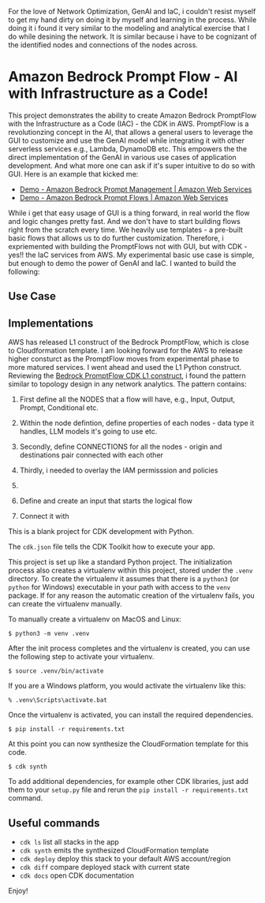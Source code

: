 For the love of Network Optimization, GenAI and IaC, i couldn't resist myself to get my hand dirty on doing it by myself and learning in the process. While doing it i found it very similar to the modeling and analytical exercise that I do while desining the network. It is similar because i have to be cognizant of the identified nodes and connections of the nodes across.

# Amazon Bedrock Prompt Flow - AI with Infrastructure as a Code!
This project demonstrates the ability to create Amazon Bedrock PromptFlow with the Infrastructure as a Code (IAC) - the CDK in AWS. PromptFlow is a revolutionzing concept in the AI, that allows a general users to leverage the GUI to customize and use the GenAI model while integrating it with other serverless services e.g., Lambda, DynamoDB etc. This empowers the the direct implementation of the GenAI in various use cases of application development. And what more one can ask if it's super intuitive to do so with GUI. Here is an example that kicked me:
* [Demo - Amazon Bedrock Prompt Management | Amazon Web Services](https://www.youtube.com/watch?v=CE_-zrMvcuk)
* [Demo - Amazon Bedrock Prompt Flows | Amazon Web Services](https://www.youtube.com/watch?v=_Bmk6peAHao)

While i get that easy usage of GUI is a thing forward, in real world the flow and logic changes pretty fast. And we don't have to start building flows right from the scratch every time. We heavily use templates - a pre-built basic flows that allows us to do further customization. Therefore, i expriemented with building the PromptFlows not with GUI, but with CDK - yes!! the IaC services from AWS. My experimental basic use case is simple, but enough to demo the power of GenAI and IaC. I wanted to build the following:

## Use Case

## Implementations
AWS has released L1 construct of the Bedrock PromptFlow, which is close to Cloudformation template. I am looking forward for the AWS to release higher consturct as the PromptFlow moves from experimental phase to more matured services. I went ahead and used the L1 Python construct. Reviewing the [Bedrock PromptFlow CDK L1 construct](https://docs.aws.amazon.com/cdk/api/v2/python/aws_cdk.aws_bedrock/CfnFlow.html), i found the pattern similar to topology design in any network analytics. The pattern contains:
1. First define all the NODES that a flow will have, e.g., Input, Output, Prompt, Conditional etc.
2. Within the node defintion, define properties of each nodes - data type it handles, LLM models it's going to use etc.
3. Secondly, define CONNECTIONS for all the nodes - origin and destinations pair connected with each other
4. Thirdly, i needed to overlay the IAM permisssion and policies

5. 
1. Define and create an input that starts the logical flow
2. Connect it with 

This is a blank project for CDK development with Python.

The `cdk.json` file tells the CDK Toolkit how to execute your app.

This project is set up like a standard Python project.  The initialization
process also creates a virtualenv within this project, stored under the `.venv`
directory.  To create the virtualenv it assumes that there is a `python3`
(or `python` for Windows) executable in your path with access to the `venv`
package. If for any reason the automatic creation of the virtualenv fails,
you can create the virtualenv manually.

To manually create a virtualenv on MacOS and Linux:

```
$ python3 -m venv .venv
```

After the init process completes and the virtualenv is created, you can use the following
step to activate your virtualenv.

```
$ source .venv/bin/activate
```

If you are a Windows platform, you would activate the virtualenv like this:

```
% .venv\Scripts\activate.bat
```

Once the virtualenv is activated, you can install the required dependencies.

```
$ pip install -r requirements.txt
```

At this point you can now synthesize the CloudFormation template for this code.

```
$ cdk synth
```

To add additional dependencies, for example other CDK libraries, just add
them to your `setup.py` file and rerun the `pip install -r requirements.txt`
command.

## Useful commands

 * `cdk ls`          list all stacks in the app
 * `cdk synth`       emits the synthesized CloudFormation template
 * `cdk deploy`      deploy this stack to your default AWS account/region
 * `cdk diff`        compare deployed stack with current state
 * `cdk docs`        open CDK documentation

Enjoy!
